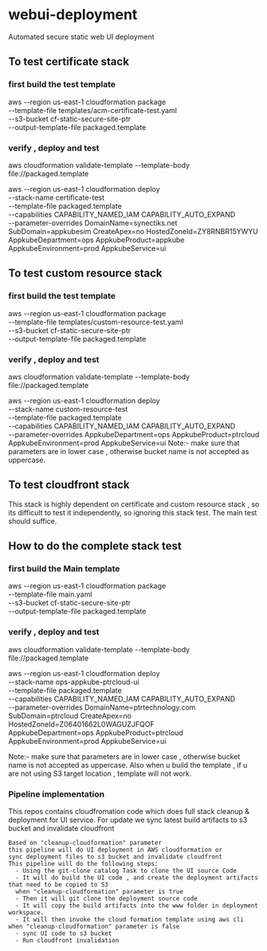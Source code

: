 # webui-deployment
Automated secure static web UI deployment
## To test certificate stack 
###  first build the  test template
aws --region us-east-1 cloudformation package \
    --template-file templates/acm-certificate-test.yaml \
    --s3-bucket cf-static-secure-site-ptr \
    --output-template-file packaged.template

### verify , deploy and test
aws cloudformation validate-template --template-body file://packaged.template

aws --region us-east-1 cloudformation deploy \
    --stack-name certificate-test \
    --template-file  packaged.template \
    --capabilities CAPABILITY_NAMED_IAM CAPABILITY_AUTO_EXPAND \
    --parameter-overrides  DomainName=synectiks.net SubDomain=appkubesim CreateApex=no HostedZoneId=ZY8RNBR15YWYU \
    AppkubeDepartment=ops AppkubeProduct=appkube AppkubeEnvironment=prod AppkubeService=ui

## To test custom resource stack 
###  first build the  test template
aws --region us-east-1 cloudformation package \
    --template-file templates/custom-resource-test.yaml \
    --s3-bucket cf-static-secure-site-ptr \
    --output-template-file packaged.template
### verify , deploy and test
aws cloudformation validate-template --template-body file://packaged.template

aws --region us-east-1 cloudformation deploy \
    --stack-name custom-resource-test \
    --template-file  packaged.template \
    --capabilities CAPABILITY_NAMED_IAM CAPABILITY_AUTO_EXPAND \
    --parameter-overrides  AppkubeDepartment=ops AppkubeProduct=ptrcloud \
    AppkubeEnvironment=prod AppkubeService=ui
Note:- make sure that parameters are in lower case , otherwise bucket name is not accepted as uppercase.

## To test cloudfront stack 
This stack is highly dependent on certificate and custom resource stack , so its difficult to test it independently, so ignoring this stack test. The main test should suffice.


## How to do the complete stack test

###  first build the  Main template
aws --region us-east-1 cloudformation package \
    --template-file main.yaml \
    --s3-bucket cf-static-secure-site-ptr \
    --output-template-file packaged.template
### verify , deploy and test
aws cloudformation validate-template --template-body file://packaged.template

aws --region us-east-1 cloudformation deploy \
    --stack-name ops-appkube-ptrcloud-ui \
    --template-file  packaged.template \
    --capabilities CAPABILITY_NAMED_IAM CAPABILITY_AUTO_EXPAND \
    --parameter-overrides  DomainName=ptrtechnology.com SubDomain=ptrcloud CreateApex=no HostedZoneId=Z06401662L0WAGUZJFQOF \
    AppkubeDepartment=ops AppkubeProduct=ptrcloud AppkubeEnvironment=prod AppkubeService=ui

Note:- make sure that parameters are in lower case , otherwise bucket name is not accepted as uppercase. Also when u build the template , if u are not using S3 target location , template will not work.

### Pipeline implementation
This repos contains cloudfromation code which does full stack cleanup & deployment for UI service. For update we sync latest build artifacts to s3 bucket and invalidate cloudfront
	
    Based on "cleanup-cloudformation" parameter
    this pipeline will do UI deployment in AWS cloudformation or 
    sync deployment files to s3 bucket and invalidate cloudfront 
    This pipeline will do the following steps:
      - Using the git-clone catalog Task to clone the UI source Code
      - It will do build the UI code , and create the deployment artifacts that need to be copied to S3
      when "cleanup-cloudformation" parameter is true
      - Then it will git clone the deployment source code 
      - It will copy the build artifacts into the www folder in deployment workspace.
      - It will then invoke the cloud formation template using aws cli
    when "cleanup-cloudformation" parameter is false
      - sync UI code to s3 bucket
      - Run cloudfront invalidation
